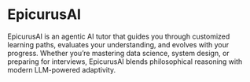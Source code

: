 # EpicurusAI
EpicurusAI is an agentic AI tutor that guides you through customized learning paths, evaluates your understanding, and evolves with your progress. Whether you’re mastering data science, system design, or preparing for interviews, EpicurusAI blends philosophical reasoning with modern LLM-powered adaptivity.
